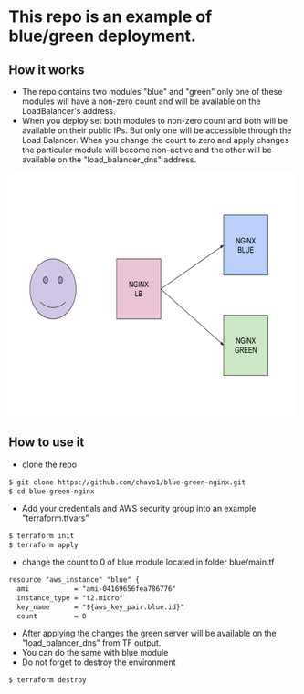 # This repo is an example of blue/green deployment.

## How it works

- The repo contains two modules "blue" and "green" only one of these modules will have a non-zero count and will be available on the LoadBalancer's address. 
- When you deploy set both modules to non-zero count and both will be available on their public IPs. But only one will be accessible through the Load Balancer. When you change the count to zero and apply changes the particular module will become non-active and the other will be available on the "load_balancer_dns" address.

<img src="screenshot/example.png" width="646" height="429" />

## How to use it 

- clone the repo 
```
$ git clone https://github.com/chavo1/blue-green-nginx.git
$ cd blue-green-nginx
```
- Add your credentials and AWS security group into an example "terraform.tfvars"
```
$ terraform init
$ terraform apply
```
- change the count to 0 of blue module located in folder blue/main.tf
```
resource "aws_instance" "blue" {
  ami           = "ami-04169656fea786776"
  instance_type = "t2.micro"
  key_name      = "${aws_key_pair.blue.id}"
  count         = 0
```
- After applying the changes the green server will be available on the "load_balancer_dns" from TF output.
- You can do the same with blue module
- Do not forget to destroy the environment
```
$ terraform destroy
```




